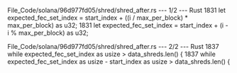 File_Code/solana/96d977fd05/shred/shred_after.rs --- 1/2 --- Rust
1831             let expected_fec_set_index = start_index + ((i / max_per_block) * max_per_block) as u32;                                                    1831             let expected_fec_set_index = start_index + (i - i % max_per_block) as u32;

File_Code/solana/96d977fd05/shred/shred_after.rs --- 2/2 --- Rust
1837             while expected_fec_set_index as usize > data_shreds.len() {                                                                                 1837             while expected_fec_set_index as usize - start_index as usize > data_shreds.len() {

